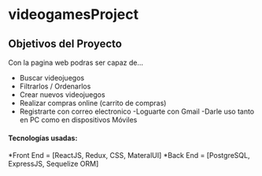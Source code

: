 # videogamesProject

## Objetivos del Proyecto

Con la pagina web podras ser capaz de... 
 - Buscar videojuegos
 - Filtrarlos / Ordenarlos
 - Crear nuevos videojuegos
 - Realizar compras online (carrito de compras)
 - Registrarte con correo electronico
 -Loguarte con Gmail
 -Darle uso tanto en PC como en dispositivos Móviles

#### Tecnologías usadas:
*Front End = [ReactJS, Redux, CSS, MateralUI]
*Back End = [PostgreSQL, ExpressJS, Sequelize ORM]

